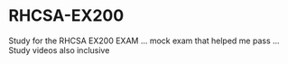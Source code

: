 # RHCSA-EX200
Study for the RHCSA EX200 EXAM ... mock exam that helped me pass ... \
Study videos also inclusive
